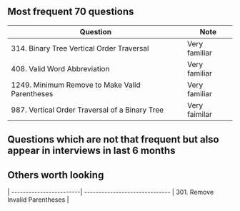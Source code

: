 ## Most frequent 70 questions
| Question                | Note                         
| ------------------------| ------------------------------ 
| 314. Binary Tree Vertical Order Traversal | Very familiar
| 408. Valid Word Abbreviation | Very familiar
| 1249. Minimum Remove to Make Valid Parentheses | Very familiar 
| 987. Vertical Order Traversal of a Binary Tree | Very faimilar

## Questions which are not that frequent but also appear in interviews in last 6 months

## Others worth looking
| ------------------------| ------------------------------ 
| 301. Remove Invalid Parentheses | 
